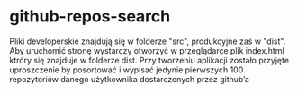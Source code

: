 # github-repos-search

Pliki developerskie znajdują się w folderze "src", produkcyjne zaś w "dist". Aby uruchomić stronę wystarczy otworzyć w przeglądarce plik index.html ktróry się znajduje w folderze dist.
Przy tworzeniu aplikacji zostało przyjęte uproszczenie by posortować i wypisać jedynie pierwszych 100 repozytoriów danego użytkownika dostarczonych przez github’a
